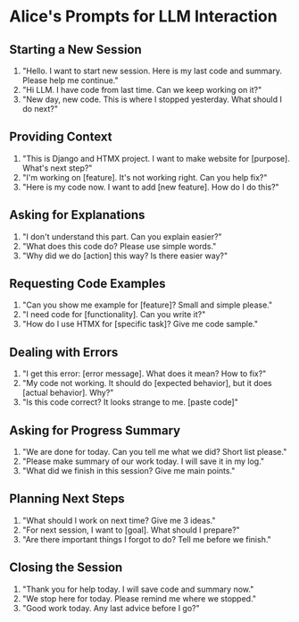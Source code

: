 # Alice's Prompts for LLM Interaction

## Starting a New Session
1. "Hello. I want to start new session. Here is my last code and summary. Please help me continue."
2. "Hi LLM. I have code from last time. Can we keep working on it?"
3. "New day, new code. This is where I stopped yesterday. What should I do next?"

## Providing Context
1. "This is Django and HTMX project. I want to make website for [purpose]. What's next step?"
2. "I'm working on [feature]. It's not working right. Can you help fix?"
3. "Here is my code now. I want to add [new feature]. How do I do this?"

## Asking for Explanations
1. "I don't understand this part. Can you explain easier?"
2. "What does this code do? Please use simple words."
3. "Why did we do [action] this way? Is there easier way?"

## Requesting Code Examples
1. "Can you show me example for [feature]? Small and simple please."
2. "I need code for [functionality]. Can you write it?"
3. "How do I use HTMX for [specific task]? Give me code sample."

## Dealing with Errors
1. "I get this error: [error message]. What does it mean? How to fix?"
2. "My code not working. It should do [expected behavior], but it does [actual behavior]. Why?"
3. "Is this code correct? It looks strange to me. [paste code]"

## Asking for Progress Summary
1. "We are done for today. Can you tell me what we did? Short list please."
2. "Please make summary of our work today. I will save it in my log."
3. "What did we finish in this session? Give me main points."

## Planning Next Steps
1. "What should I work on next time? Give me 3 ideas."
2. "For next session, I want to [goal]. What should I prepare?"
3. "Are there important things I forgot to do? Tell me before we finish."

## Closing the Session
1. "Thank you for help today. I will save code and summary now."
2. "We stop here for today. Please remind me where we stopped."
3. "Good work today. Any last advice before I go?"


